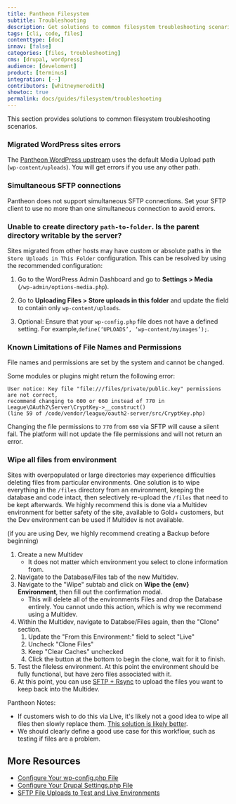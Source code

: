 ```yaml
---
title: Pantheon Filesystem
subtitle: Troubleshooting
description: Get solutions to common filesystem troubleshooting scenarios.
tags: [cli, code, files]
contenttype: [doc]
innav: [false]
categories: [files, troubleshooting]
cms: [drupal, wordpress]
audience: [develoment]
product: [terminus]
integration: [--]
contributors: [whitneymeredith]
showtoc: true
permalink: docs/guides/filesystem/troubleshooting
---
```


This section provides solutions to common filesystem troubleshooting scenarios.


### Migrated WordPress sites errors

The [Pantheon WordPress upstream](https://github.com/pantheon-systems/WordPress) uses the default Media Upload path (`wp-content/uploads`). You will get errors if you use any other path.

### Simultaneous SFTP connections

Pantheon does not support simultaneous SFTP connections. Set your SFTP client to use no more than one simultaneous connection to avoid errors.

### Unable to create directory `path-to-folder`. Is the parent directory writable by the server?

Sites migrated from other hosts may have custom or absolute paths in the `Store Uploads in This Folder` configuration. This can be resolved by using the recommended configuration:

1. Go to the WordPress Admin Dashboard and go to **Settings > Media** (`/wp-admin/options-media.php`).

1. Go to **Uploading Files > Store uploads in this folder** and update the field to contain only `wp-content/uploads`.

1. Optional: Ensure that your `wp-config.php` file does not have a defined setting. For example,`define(‘UPLOADS’, ‘wp-content/myimages’);`.

### Known Limitations of File Names and Permissions

File names and permissions are set by the system and cannot be changed.

Some modules or plugins might return the following error:

```none
User notice: Key file "file:///files/private/public.key" permissions are not correct,
recommend changing to 600 or 660 instead of 770 in League\OAuth2\Server\CryptKey->__construct()
(line 59 of /code/vendor/league/oauth2-server/src/CryptKey.php)
```

Changing the file permissions to `770` from `660` via SFTP will cause a silent fail. The platform will not update the file permissions and will not return an error.

### Wipe all files from environment
Sites with overpopulated or large directories may experience difficulties deleting files from particular environments. One solution is to wipe everything in the `/files` directory from an environment, keeping the database and code intact, then selectively re-upload the `/files` that need to be kept afterwards. We highly recommend this is done via a Multidev environment for better safety of the site, available to Gold+ customers, but the Dev environment can be used if Multidev is not available.

(if you are using Dev, we highly recommend creating a Backup before beginning)

1. Create a new Multidev
   - It does not matter which environment you select to clone information from.
2. Navigate to the Database/Files tab of the new Multidev.
3. Navigate to the "Wipe" subtab and click on **Wipe the {env} Environment**, then fill out the confirmation modal.
   - This will delete all of the environments Files and drop the Database entirely. You cannot undo this action, which is why we recommend using a Multidev.
4. Within the Multidev, navigate to Databse/Files again, then the "Clone" section.
   1. Update the "From this Environment:" field to select "Live"
   2. Uncheck "Clone Files"
   3. Keep "Clear Caches" unchecked
   4. Click the button at the bottom to begin the clone, wait for it to finish.
5. Test the fileless environment. At this point the environment should be fully functional, but have zero files associated with it.
6. At this point, you can use [SFTP + Rsync](https://docs.pantheon.io/guides/sftp/rsync-and-sftp) to upload the files you want to keep back into the Multidev. 

Pantheon Notes:
- If customers wish to do this via Live, it's likely not a good idea to wipe all files then slowly replace them. [This solution is likely better](https://docs.pantheon.io/guides/sftp/rsync-and-sftp#empty-a-folder-recursively-using-rsync).
- We should clearly define a good use case for this workflow, such as testing if files are a problem. 

## More Resources

- [Configure Your wp-config.php File](/guides/php/wp-config-php)
- [Configure Your Drupal Settings.php File](/guides/php/settings-php)
- [SFTP File Uploads to Test and Live Environments](/guides/sftp/sftp-connection-info)